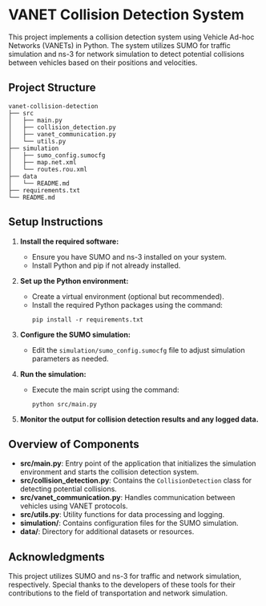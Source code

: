 # VANET Collision Detection System

This project implements a collision detection system using Vehicle Ad-hoc Networks (VANETs) in Python. The system utilizes SUMO for traffic simulation and ns-3 for network simulation to detect potential collisions between vehicles based on their positions and velocities.

## Project Structure

```
vanet-collision-detection
├── src
│   ├── main.py
│   ├── collision_detection.py
│   ├── vanet_communication.py
│   └── utils.py
├── simulation
│   ├── sumo_config.sumocfg
│   ├── map.net.xml
│   └── routes.rou.xml
├── data
│   └── README.md
├── requirements.txt
└── README.md
```

## Setup Instructions

1. **Install the required software:**
   - Ensure you have SUMO and ns-3 installed on your system.
   - Install Python and pip if not already installed.

2. **Set up the Python environment:**
   - Create a virtual environment (optional but recommended).
   - Install the required Python packages using the command:
     ```
     pip install -r requirements.txt
     ```

3. **Configure the SUMO simulation:**
   - Edit the `simulation/sumo_config.sumocfg` file to adjust simulation parameters as needed.

4. **Run the simulation:**
   - Execute the main script using the command:
     ```
     python src/main.py
     ```

5. **Monitor the output for collision detection results and any logged data.**

## Overview of Components

- **src/main.py**: Entry point of the application that initializes the simulation environment and starts the collision detection system.
- **src/collision_detection.py**: Contains the `CollisionDetection` class for detecting potential collisions.
- **src/vanet_communication.py**: Handles communication between vehicles using VANET protocols.
- **src/utils.py**: Utility functions for data processing and logging.
- **simulation/**: Contains configuration files for the SUMO simulation.
- **data/**: Directory for additional datasets or resources.

## Acknowledgments

This project utilizes SUMO and ns-3 for traffic and network simulation, respectively. Special thanks to the developers of these tools for their contributions to the field of transportation and network simulation.